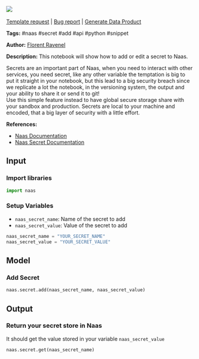 <a href="https://app.naas.ai/user-redirect/naas/downloader?url=https://raw.githubusercontent.com/jupyter-naas/awesome-notebooks/master/Naas/Naas_Add_Secret.ipynb" target="_parent"><img src="https://naasai-public.s3.eu-west-3.amazonaws.com/open_in_naas.svg"/></a><br><br><a href="https://github.com/jupyter-naas/awesome-notebooks/issues/new?assignees=&labels=&template=template-request.md&title=Tool+-+Action+of+the+notebook+">Template request</a> | <a href="https://github.com/jupyter-naas/awesome-notebooks/issues/new?assignees=&labels=bug&template=bug_report.md&title=Naas+-+Add+Secret:+Error+short+description">Bug report</a> | <a href="https://app.naas.ai/user-redirect/naas/downloader?url=https://raw.githubusercontent.com/jupyter-naas/awesome-notebooks/master/Naas/Naas_Start_data_product.ipynb" target="_parent">Generate Data Product</a>

**Tags:** #naas #secret #add #api #python #snippet

**Author:** [Florent Ravenel](https://www.linkedin.com/in/florent-ravenel)

**Description:** This notebook will show how to add or edit a secret to Naas.

Secrets are an important part of Naas, when you need to interact with other services, you need secret, like any other variable the temptation is big to put it straight in your notebook, but this lead to a big security breach since we replicate a lot the notebook, in the versioning system, the output and your ability to share it or send it to git!  
Use this simple feature instead to have global secure storage share with your sandbox and production.
Secrets are local to your machine and encoded, that a big layer of security with a little effort.

**References:**
- [Naas Documentation](https://docs.naas.ai/)
- [Naas Secret Documentation](https://docs.naas.ai/features/secret)

## Input

### Import libraries


```python
import naas
```

### Setup Variables
- `naas_secret_name`: Name of the secret to add
- `naas_secret_value`: Value of the secret to add


```python
naas_secret_name = "YOUR_SECRET_NAME"
naas_secret_value = "YOUR_SECRET_VALUE"
```

## Model

### Add Secret


```python
naas.secret.add(naas_secret_name, naas_secret_value)
```

## Output

### Return your secret store in Naas
It should get the value stored in your variable `naas_secret_value`


```python
naas.secret.get(naas_secret_name)
```

 
